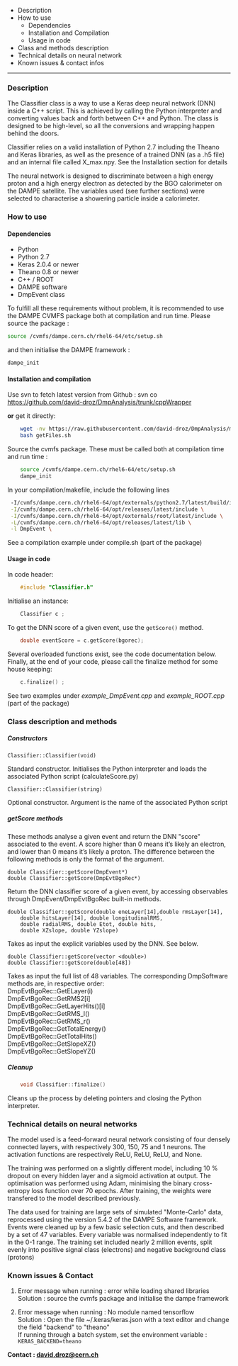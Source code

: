 - Description
- How to use
  - Dependencies
  - Installation and Compilation
  - Usage in code
- Class and methods description
- Technical details on neural network
- Known issues & contact infos


-------------------------

### Description

The Classifier class is a way to use a Keras deep neural network (DNN) inside a C++ script. This is achieved by calling the Python interpreter and converting values back and forth between C++ and Python. The class is designed to be high-level, so all the conversions and wrapping happen behind the doors. 

Classifier relies on a valid installation of Python 2.7 including the Theano and Keras libraries, as well as the presence of a trained DNN (as a .h5 file) and an internal file called X_max.npy. See the Installation section for details

The neural network is designed to discriminate between a high energy proton and a high energy electron as detected by the BGO calorimeter on the DAMPE satellite. The variables used (see further sections) were selected to characterise a showering particle inside a calorimeter. 


### How to use

#### Dependencies

- Python
 - Python 2.7
 - Keras 2.0.4 or newer
 - Theano 0.8 or newer
- C++ / ROOT
- DAMPE software
 - DmpEvent class

To fulfill all these requirements without problem, it is recommended to use the DAMPE CVMFS package both at compilation and run time. Please source the package :

```bash
source /cvmfs/dampe.cern.ch/rhel6-64/etc/setup.sh
```

and then initialise the DAMPE framework :

```bash
dampe_init
```

#### Installation and compilation

Use svn to fetch latest version from Github :
svn co https://github.com/david-droz/DmpAnalysis/trunk/cppWrapper

**or** get it directly:

```bash
	wget -nv https://raw.githubusercontent.com/david-droz/DmpAnalysis/master/cppWrapper/getFiles.sh
	bash getFiles.sh
```

Source the cvmfs package. These must be called both at compilation time and run time :

```bash
	source /cvmfs/dampe.cern.ch/rhel6-64/etc/setup.sh
	dampe_init
```

In your compilation/makefile, include the following lines

```bash
 -I/cvmfs/dampe.cern.ch/rhel6-64/opt/externals/python2.7/latest/build/include/python2.7 \
 -I/cvmfs/dampe.cern.ch/rhel6-64/opt/releases/latest/include \
 -I/cvmfs/dampe.cern.ch/rhel6-64/opt/externals/root/latest/include \
 -L/cvmfs/dampe.cern.ch/rhel6-64/opt/releases/latest/lib \
 -l DmpEvent \
```

See a compilation example under  compile.sh (part of the package)

#### Usage in code

In code header:
```c++
	#include "Classifier.h"
```

Initialise an instance:

```c++
	Classifier c ;
```

To get the DNN score of a given event, use the `getScore()` method.

```c++
	double eventScore = c.getScore(bgorec);
```

Several overloaded functions exist, see the code documentation below. Finally, at the end of your code, please call the finalize method for some house keeping:

```c++
	c.finalize() ;
```

See two examples under *example_DmpEvent.cpp* and *example_ROOT.cpp* (part of the package)


### Class description and methods


##### Constructors

	Classifier::Classifier(void)

Standard constructor. Initialises the Python interpreter and loads the associated Python script (calculateScore.py)

	Classifier::Classifier(string)

Optional constructor. Argument is the name of the associated Python script

##### getScore methods

These methods analyse a given event and return the DNN "score" associated to the event. A score higher than 0 means it’s likely an electron, and lower than 0 means it’s likely a proton. 
The difference between the following methods is only the format of the argument.

	double Classifier::getScore(DmpEvent*)
	double Classifier::getScore(DmpEvtBgoRec*)

Return the DNN classifier score of a given event, by accessing observables through DmpEvent/DmpEvtBgoRec built-in methods. 

	double Classifier::getScore(double eneLayer[14],double rmsLayer[14], 
		double hitsLayer[14], double longitudinalRMS, 
		double radialRMS, double Etot, double hits,
		double XZslope, double YZslope)

Takes as input the explicit variables used by the DNN. See below.

	double Classifier::getScore(vector <double>)
	double Classifier::getScore(double[48])

Takes as input the full list of 48 variables. The corresponding DmpSoftware methods are, in respective order:  
DmpEvtBgoRec::GetELayer(i)    
DmpEvtBgoRec::GetRMS2[i]   
DmpEvtBgoRec::GetLayerHits()[i]  
DmpEvtBgoRec::GetRMS_l()  
DmpEvtBgoRec::GetRMS_r()  
DmpEvtBgoRec::GetTotalEnergy()  
DmpEvtBgoRec::GetTotalHits()  
DmpEvtBgoRec::GetSlopeXZ()  
DmpEvtBgoRec::GetSlopeYZ()

##### Cleanup

```c++
	void Classifier::finalize()
```

Cleans up the process by deleting pointers and closing the Python interpreter. 


### Technical details on neural networks

The model used is a feed-forward neural network consisting of four densely connected layers, with respectively 300, 150, 75 and 1 neurons. The activation functions are respectively ReLU, ReLU, ReLU, and None.

The training was performed on a slightly different model, including 10 % dropout on every hidden layer and a sigmoid activation at output. The optimisation was performed using Adam, minimising the binary cross-entropy loss function over 70 epochs. After training, the weights were transfered to the model described previously.

The data used for training are large sets of simulated "Monte-Carlo" data, reprocessed using the version 5.4.2 of the DAMPE Software framework. Events were cleaned up by a few basic selection cuts, and then described by a set of 47 variables. Every variable was normalised independently to fit in the 0-1 range. The training set included nearly 2 million events, split evenly into positive signal class (electrons) and negative background class (protons)



### Known issues & Contact


1. Error message when running : error while loading shared libraries    
	Solution : source the cvmfs package and initialise the dampe framework

2. Error message when running : No module named tensorflow    
	Solution : Open the file ~/.keras/keras.json with a text editor and change the field "backend" to "theano"    
	If running through a batch system, set the environment variable :
		`KERAS_BACKEND=theano`


**Contact : david.droz@cern.ch**
